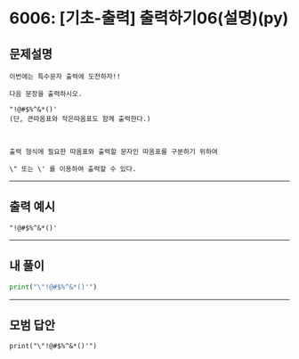 # 6006: [기초-출력] 출력하기06(설명)(py)
## 문제설명
```
이번에는 특수문자 출력에 도전하자!!

다음 문장을 출력하시오.

"!@#$%^&*()'
(단, 큰따옴표와 작은따옴표도 함께 출력한다.)

 

출력 형식에 필요한 따옴표와 출력할 문자인 따옴표를 구분하기 위하여

\" 또는 \' 를 이용하여 출력할 수 있다.
```
***
## 출력 예시
~~~
"!@#$%^&*()'
~~~
***
## 내 풀이
```python
print("\"!@#$%^&*()'")
````
***
## 모범 답안
~~~pyhton
print("\"!@#$%^&*()'")
~~~